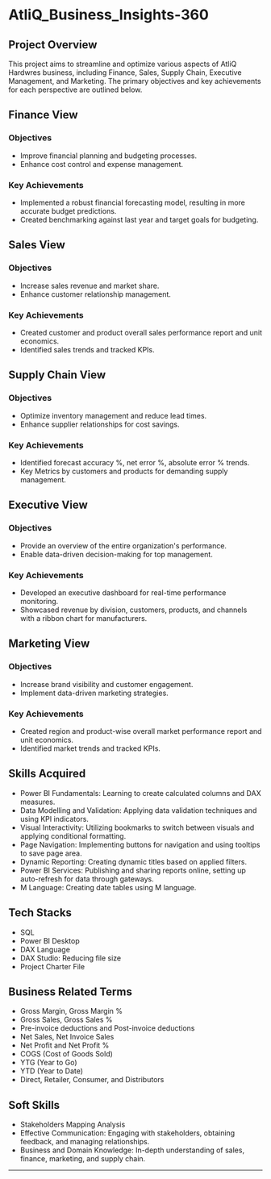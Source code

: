 # AtliQ_Business_Insights-360



## Project Overview
This project aims to streamline and optimize various aspects of AtliQ Hardwres business, including Finance, Sales, Supply Chain, Executive Management, and Marketing. The primary objectives and key achievements for each perspective are outlined below.

## Finance View
### Objectives
- Improve financial planning and budgeting processes.
- Enhance cost control and expense management.

### Key Achievements
- Implemented a robust financial forecasting model, resulting in more accurate budget predictions.
- Created benchmarking against last year and target goals for budgeting.

## Sales View
### Objectives
- Increase sales revenue and market share.
- Enhance customer relationship management.

### Key Achievements
- Created customer and product overall sales performance report and unit economics.
- Identified sales trends and tracked KPIs.

## Supply Chain View
### Objectives
- Optimize inventory management and reduce lead times.
- Enhance supplier relationships for cost savings.

### Key Achievements
- Identified forecast accuracy %, net error %, absolute error % trends.
- Key Metrics by customers and products for demanding supply management.

## Executive View
### Objectives
- Provide an overview of the entire organization's performance.
- Enable data-driven decision-making for top management.

### Key Achievements
- Developed an executive dashboard for real-time performance monitoring.
- Showcased revenue by division, customers, products, and channels with a ribbon chart for manufacturers.

## Marketing View
### Objectives
- Increase brand visibility and customer engagement.
- Implement data-driven marketing strategies.

### Key Achievements
- Created region and product-wise overall market performance report and unit economics.
- Identified market trends and tracked KPIs.

## Skills Acquired
- Power BI Fundamentals: Learning to create calculated columns and DAX measures.
- Data Modelling and Validation: Applying data validation techniques and using KPI indicators.
- Visual Interactivity: Utilizing bookmarks to switch between visuals and applying conditional formatting.
- Page Navigation: Implementing buttons for navigation and using tooltips to save page area.
- Dynamic Reporting: Creating dynamic titles based on applied filters.
- Power BI Services: Publishing and sharing reports online, setting up auto-refresh for data through gateways.
- M Language: Creating date tables using M language.

## Tech Stacks
- SQL
- Power BI Desktop
- DAX Language
- DAX Studio: Reducing file size
- Project Charter File

## Business Related Terms
- Gross Margin, Gross Margin %
- Gross Sales, Gross Sales %
- Pre-invoice deductions and Post-invoice deductions
- Net Sales, Net Invoice Sales
- Net Profit and Net Profit %
- COGS (Cost of Goods Sold)
- YTG (Year to Go)
- YTD (Year to Date)
- Direct, Retailer, Consumer, and Distributors

## Soft Skills
- Stakeholders Mapping Analysis
- Effective Communication: Engaging with stakeholders, obtaining feedback, and managing relationships.
- Business and Domain Knowledge: In-depth understanding of sales, finance, marketing, and supply chain.



---


